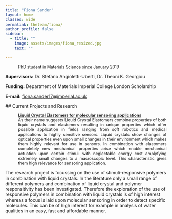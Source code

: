 ```yaml
---
title: "Fiona Sander"
layout: home
classes: wide
permalink: theteam/fiona/
author_profile: false
sidebar:
  - title: ""
    image: assets/images/fiona_resized.jpg
    text: ""

---
```


<p style="margin-left: 40px; font-size:90%"> PhD student in Materials Science since January 2019 <br /> 
    
  <strong>Supervisors:</strong> Dr. Stefano Angioletti-Uberti, Dr. Theoni K. Georgiou <br />
  
  
   <strong>Funding:</strong> Department of Materials Imperial College London Scholarship <br />
   
   <strong>E-mail:</strong> <a href="mailto:fiona.sander17@imperial.ac.uk">fiona.sander17@imperial.ac.uk </a> <br />
   
  </p>
## Current Projects and Research
<p style="margin-left: 40px; font-size:90%" align="justify">  <a href="https://fionasander.github.io/softnanolab/research/bioinspiredmaterials/"><strong>Liquid Crystal Elastomers for molecular sensoring applications</strong> </a> <br /> As their name suggests Liquid Crystal Elastomers combine properties of both liquid crystals and elastomers resulting in unique properties which offer possible application in fields ranging from soft robotics and medical applications to highly sensitive sensors. Liquid crystals show changes of optical properties even upon small changes in their environment which makes them highly relevant for use in sensors. In combination with elastomers completely new mechanical properties arise which enable mechanical actuation upon certain stimuli with neglectable energy cost amplyfying extremely small changes to a macroscopic level. This characteristic gives them high relevance for sensoring application. <br />
  
  The research project is focussing on the use of stimuli-responsive polymers in combination with liquid crystals. In the literature only a small range of different polymers and combination of liquid crystal and polymer responsitivity has been investigated. Therefore the exploration of the use of responsive polymers in combination with liquid crystals is of high interest whereas a focus is laid upon molecular sensoring in order to detect specific molecules. This can be of high interest for example in analysis of water qualities in an easy, fast and affordable manner. </p>
